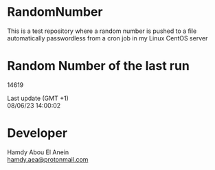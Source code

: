 # RandomNumber    
This is a test repository where a random number is pushed to a file automatically passwordless from a cron job in my Linux CentOS server    
# Random Number of the last run   
14619
      
Last update (GMT +1)    
08/06/23 14:00:02
# Developer    
Hamdy Abou El Anein   
hamdy.aea@protonmail.com
